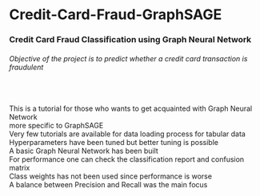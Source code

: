 # Credit-Card-Fraud-GraphSAGE

### Credit Card Fraud Classification using Graph Neural Network

###### Objective of the project is to predict whether a credit card transaction is fraudulent<br />
<br />
<br />
This is a tutorial for those who wants to get acquainted with Graph Neural Network<br />
more specific to GraphSAGE<br />
Very few tutorials are available for data loading process for tabular data<br />
Hyperparameters have been tuned but better tuning is possible<br />
A basic Graph Neural Network has been built<br />
For performance one can check the classification report and confusion matrix<br />
Class weights has not been used since performance is worse<br />
A balance between Precision and Recall was the main focus
